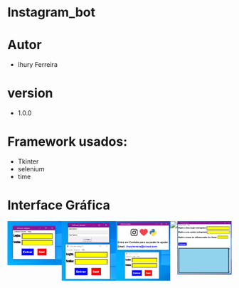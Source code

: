 # Instagram_bot

# Autor
- Ihury Ferreira

# version
- 1.0.0

# Framework usados:
- Tkinter
- selenium
- time

# Interface Gráfica
<div style="display: flex; flex-wrap: nowrap;">
  <div style="width=100%;">
    <img src="https://github.com/ihuryferreira/instagram_bot/blob/main/imagem/login.png" width="212">
  </div>
  <div style="width=100%;">
    <img src="https://github.com/ihuryferreira/instagram_bot/blob/main/imagem/cadastro_de_usuario.png" width="212">
  </div>
  <div style="width=100%;">
    <img src="https://github.com/ihuryferreira/instagram_bot/blob/main/imagem/Ajuda.png" width="212">
  </div>
  <div style="width=100%;">
    <img src="https://github.com/ihuryferreira/instagram_bot/blob/main/imagem/Versão_e_autor.png" width="212">
  </div>
  <div style="width=100%;">
    <img src="https://github.com/ihuryferreira/instagram_bot/blob/main/imagem/login_instagram.png" width="212">
  </div>
</div>

